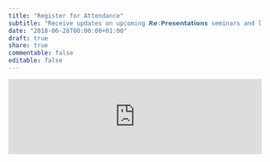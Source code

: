 ```yaml
---
title: "Register for Attendance"
subtitle: "Receive updates on upcoming 𝙍𝙚:𝗣𝗿𝗲𝘀𝗲𝗻𝘁𝗮𝘁𝗶𝗼𝗻𝘀 seminars and links to join us"
date: "2018-06-28T00:00:00+01:00"
draft: true
share: true
commentable: false
editable: false
---
```


<script type="text/javascript" src="https://nettskjema.no/static/js/external-embedding.js"></script><iframe class="nettskjema-iframe" src="https://nettskjema.no/a/168275?embed=1" title="RE: Presentations Registration" frameborder="0" width="100%">If you can read this, your browser does not support iframes.</iframe>
